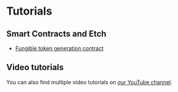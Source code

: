 # Tutorials

## Smart Contracts and Etch

* [Fungible token generation contract](fet1.md)

## Video tutorials

You can also find multiple video tutorials on [our YouTube channel](https://www.youtube.com/channel/UCrEQK_X2Vm1kCtftlRoodXA).
